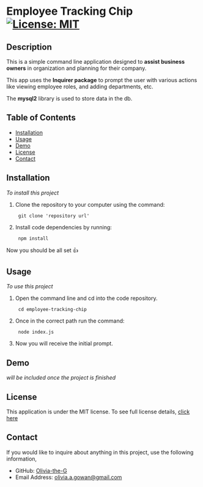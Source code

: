 # Employee Tracking Chip [![License: MIT](https://img.shields.io/badge/License-MIT-yellow?style=flat-square&link=https%3A%2F%2Fopensource.org%2Flicense%2Fmit%2F)](https://opensource.org/license/mit/)

## Description 
This is a simple command line application designed to **assist business owners** in organization and planning for their company. 

This app uses the **Inquirer package** to prompt the user with various actions like viewing employee roles, and adding departments, etc.

The **mysql2** library is used to store data in the db.

## Table of Contents

- [Installation](#installation)
- [Usage](#usage)
- [Demo](#demo)
- [License](#license)
- [Contact](#contact)

## Installation
*To install this project*

1. Clone the repository to your computer using the command:

        git clone 'repository url'


2. Install code dependencies by running:

        npm install

Now you should be all set 👍

## Usage
*To use this project*

1. Open the command line and cd into the code repository.

        cd employee-tracking-chip

2. Once in the correct path run the command:

        node index.js

3. Now you will receive the initial prompt. 

## Demo
*will be included once the project is finished*

## License
This application is under the MIT license. To see full license details, [click here](https://opensource.org/license/mit/)

## Contact
If you would like to inquire about anything in this project, use the following information,
- GitHub: [Olivia-the-G](https://github.com/Olivia-the-G)
- Email Address: olivia.a.gowan@gmail.com
